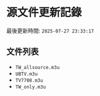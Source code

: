 # 源文件更新記錄

最後更新時間: `2025-07-27 23:33:17`

## 文件列表
- `TW_allsource.m3u`
- `UBTV.m3u`
- `TV7708.m3u`
- `TW_only.m3u`

